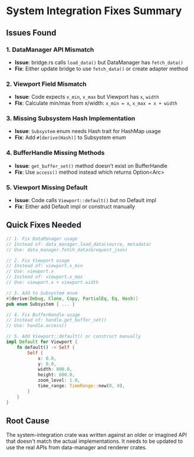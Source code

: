 # System Integration Fixes Summary

## Issues Found

### 1. DataManager API Mismatch
- **Issue**: bridge.rs calls `load_data()` but DataManager has `fetch_data()`
- **Fix**: Either update bridge to use `fetch_data()` or create adapter method

### 2. Viewport Field Mismatch
- **Issue**: Code expects `x_min`, `x_max` but Viewport has `x`, `width`
- **Fix**: Calculate min/max from x/width: `x_min = x`, `x_max = x + width`

### 3. Missing Subsystem Hash Implementation
- **Issue**: `Subsystem` enum needs Hash trait for HashMap usage
- **Fix**: Add `#[derive(Hash)]` to Subsystem enum

### 4. BufferHandle Missing Methods
- **Issue**: `get_buffer_set()` method doesn't exist on BufferHandle
- **Fix**: Use `access()` method instead which returns Option<Arc<BufferData>>

### 5. Viewport Missing Default
- **Issue**: Code calls `Viewport::default()` but no Default impl
- **Fix**: Either add Default impl or construct manually

## Quick Fixes Needed

```rust
// 1. Fix DataManager usage
// Instead of: data_manager.load_data(source, metadata)
// Use: data_manager.fetch_data(&request_json)

// 2. Fix Viewport usage
// Instead of: viewport.x_min
// Use: viewport.x
// Instead of: viewport.x_max  
// Use: viewport.x + viewport.width

// 3. Add to Subsystem enum
#[derive(Debug, Clone, Copy, PartialEq, Eq, Hash)]
pub enum Subsystem { ... }

// 4. Fix BufferHandle usage
// Instead of: handle.get_buffer_set()
// Use: handle.access()

// 5. Add Viewport::default() or construct manually
impl Default for Viewport {
    fn default() -> Self {
        Self {
            x: 0.0,
            y: 0.0,
            width: 800.0,
            height: 600.0,
            zoom_level: 1.0,
            time_range: TimeRange::new(0, 0),
        }
    }
}
```

## Root Cause

The system-integration crate was written against an older or imagined API that doesn't match the actual implementations. It needs to be updated to use the real APIs from data-manager and renderer crates.